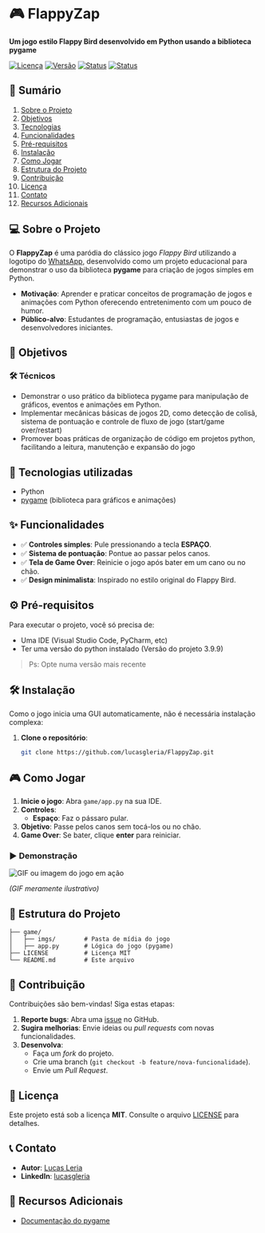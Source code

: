 # 🎮 FlappyZap  

**Um jogo estilo Flappy Bird desenvolvido em Python usando a biblioteca pygame**  

[![Licença](https://img.shields.io/badge/license-MIT-blue.svg)](LICENSE)
[![Versão](https://img.shields.io/badge/version-1.0.0-green.svg)]()
[![Status](https://img.shields.io/badge/status-functional-brightgreen.svg)]()
[![Status](https://img.shields.io/badge/deploy-inactive-red.svg)]()  



## 📌 Sumário  

1. [Sobre o Projeto](#-sobre-o-projeto)  
2. [Objetivos](#-)
3. [Tecnologias](#-tecnologias-principais)
4. [Funcionalidades](#-funcionalidades)  
5. [Pré-requisitos](#%EF%B8%8F-pré-requisitos)  
6. [Instalação](#%EF%B8%8F-instalação)  
7. [Como Jogar](#-como-jogar)  
8. [Estrutura do Projeto](#-estrutura-do-projeto)  
9. [Contribuição](-contribuição)  
10. [Licença](#-licença)  
11. [Contato](#-contato)  
12. [Recursos Adicionais](#-recursos-adicionais)  



## 💻 Sobre o Projeto  

O **FlappyZap** é uma paródia do clássico jogo *Flappy Bird* utilizando a logotipo do [WhatsApp](https://www.whatsapp.com/?lang=pt_br), desenvolvido como um projeto educacional para demonstrar o uso da biblioteca **pygame** para criação de jogos simples em Python.  

- **Motivação**: Aprender e praticar conceitos de programação de jogos e animações com Python oferecendo entretenimento com um pouco de humor.  
- **Público-alvo**: Estudantes de programação, entusiastas de jogos e desenvolvedores iniciantes.  


## 🎯 Objetivos
### 🛠️ Técnicos

- Demonstrar o uso prático da biblioteca pygame para manipulação de gráficos, eventos e animações em Python.
- Implementar mecânicas básicas de jogos 2D, como detecção de colisã, sistema de pontuação e controle de fluxo de jogo (start/game over/restart)
- Promover boas práticas de organização de código em projetos python, facilitando a leitura, manutenção e expansão do jogo 


## 🚀 Tecnologias utilizadas
  - Python  
  - [pygame](https://pygame.org/) (biblioteca para gráficos e animações)  




## ✨ Funcionalidades  

- ✅ **Controles simples**: Pule pressionando a tecla **ESPAÇO**.  
- ✅ **Sistema de pontuação**: Pontue ao passar pelos canos.  
- ✅ **Tela de Game Over**: Reinicie o jogo após bater em um cano ou no chão.  
- ✅ **Design minimalista**: Inspirado no estilo original do Flappy Bird.  



## ⚙️ Pré-requisitos  

Para executar o projeto, você só precisa de:  

- Uma IDE (Visual Studio Code, PyCharm, etc)  
- Ter uma versão do python instalado (Versão do projeto 3.9.9)
> Ps: Opte numa versão mais recente



## 🛠️ Instalação  

Como o jogo inicia uma GUI automaticamente, não é necessária instalação complexa:  

1. **Clone o repositório**:  
   ```bash
   git clone https://github.com/lucasgleria/FlappyZap.git
   ```  



## 🎮 Como Jogar  

1. **Inicie o jogo**: Abra `game/app.py` na sua IDE.  
2. **Controles**:  
   - **Espaço**: Faz o pássaro pular.  
3. **Objetivo**: Passe pelos canos sem tocá-los ou no chão.  
4. **Game Over**: Se bater, clique **enter** para reiniciar.  

### ▶️ Demonstração  

![GIF ou imagem do jogo em ação](https://media.giphy.com/media/euuaA2cwLEUuI/giphy.gif) 

*(GIF meramente ilustrativo)*  



## 📂 Estrutura do Projeto  

```plaintext
├── game/               
│   ├── imgs/        # Pasta de mídia do jogo  
│   ├── app.py       # Lógica do jogo (pygame)   
├── LICENSE          # Licença MIT  
└── README.md        # Este arquivo  
```  



## 🤝 Contribuição  

Contribuições são bem-vindas! Siga estas etapas:  

1. **Reporte bugs**: Abra uma [issue](https://github.com/lucasgleria/FlappyZap/issues) no GitHub.  
2. **Sugira melhorias**: Envie ideias ou *pull requests* com novas funcionalidades.  
3. **Desenvolva**:  
   - Faça um *fork* do projeto.  
   - Crie uma branch (`git checkout -b feature/nova-funcionalidade`).  
   - Envie um *Pull Request*.  



## 📜 Licença  

Este projeto está sob a licença **MIT**. Consulte o arquivo [LICENSE](LICENSE) para detalhes.  



## 📞 Contato  

- **Autor**: [Lucas Leria](https://github.com/lucasgleria)  
- **LinkedIn**: [lucasgleria](https://www.linkedin.com/in/lucasgleria/)  


## 🔎 Recursos Adicionais  

- [Documentação do pygame](https://pygame.org/reference/)
